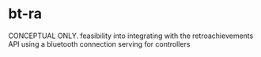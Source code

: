 # bt-ra
CONCEPTUAL ONLY. feasibility into integrating with the retroachievements API using a bluetooth connection serving for controllers
